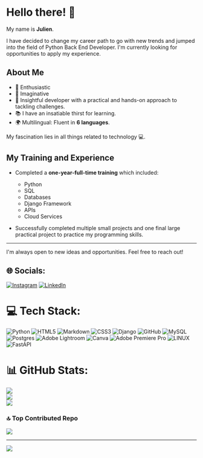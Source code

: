 # Hello there! 👋

My name is **Julien**.

I have decided to change my career path to go with new trends and jumped into the field of Python Back End Developer. I'm currently looking for opportunities to apply my experience.

## About Me

- 🥇 Enthusiastic
- 🎨 Imaginative
- 🔭 Insightful developer with a practical and hands-on approach to tackling challenges.
- 📚 I have an insatiable thirst for learning.
- 🌍 Multilingual: Fluent in **6 languages**.

My fascination lies in all things related to technology 💻.

## My Training and Experience

- Completed a **one-year-full-time training** which included:
  - Python
  - SQL
  - Databases
  - Django Framework
  - APIs
  - Cloud Services

- Successfully completed multiple small projects and one final large practical project to practice my programming skills.

---

I'm always open to new ideas and opportunities. Feel free to reach out!


## 🌐 Socials:
[![Instagram](https://img.shields.io/badge/Instagram-%23E4405F.svg?logo=Instagram&logoColor=white)](https://instagram.com/julien_plus) [![LinkedIn](https://img.shields.io/badge/LinkedIn-%230077B5.svg?logo=linkedin&logoColor=white)](https://linkedin.com/in/julienschoener) 

# 💻 Tech Stack:
![Python](https://img.shields.io/badge/python-3670A0?style=for-the-badge&logo=python&logoColor=ffdd54) ![HTML5](https://img.shields.io/badge/html5-%23E34F26.svg?style=for-the-badge&logo=html5&logoColor=white) ![Markdown](https://img.shields.io/badge/markdown-%23000000.svg?style=for-the-badge&logo=markdown&logoColor=white) ![CSS3](https://img.shields.io/badge/css3-%231572B6.svg?style=for-the-badge&logo=css3&logoColor=white) ![Django](https://img.shields.io/badge/django-%23092E20.svg?style=for-the-badge&logo=django&logoColor=white) ![GitHub](https://img.shields.io/badge/GitHub-%23121011.svg?style=for-the-badge&logo=github&logoColor=white) ![MySQL](https://img.shields.io/badge/mysql-%2300f.svg?style=for-the-badge&logo=mysql&logoColor=white) ![Postgres](https://img.shields.io/badge/postgres-%23316192.svg?style=for-the-badge&logo=postgresql&logoColor=white) ![Adobe Lightroom](https://img.shields.io/badge/Adobe%20Lightroom-31A8FF.svg?style=for-the-badge&logo=Adobe%20Lightroom&logoColor=white) ![Canva](https://img.shields.io/badge/Canva-%2300C4CC.svg?style=for-the-badge&logo=Canva&logoColor=white) ![Adobe Premiere Pro](https://img.shields.io/badge/Adobe%20Premiere%20Pro-9999FF.svg?style=for-the-badge&logo=Adobe%20Premiere%20Pro&logoColor=white) ![LINUX](https://img.shields.io/badge/Linux-FCC624?style=for-the-badge&logo=linux&logoColor=black) ![FastAPI](https://img.shields.io/badge/FastAPI-005571?style=for-the-badge&logo=fastapi)
# 📊 GitHub Stats:
![](https://github-readme-stats.vercel.app/api?username=JulienSchoener&theme=dark&hide_border=false&include_all_commits=false&count_private=false)<br/>
![](https://github-readme-streak-stats.herokuapp.com/?user=JulienSchoener&theme=dark&hide_border=false)<br/>
![](https://github-readme-stats.vercel.app/api/top-langs/?username=JulienSchoener&theme=dark&hide_border=false&include_all_commits=false&count_private=false&layout=compact)


### 🔝 Top Contributed Repo
![](https://github-contributor-stats.vercel.app/api?username=JulienSchoener&limit=5&theme=dark&combine_all_yearly_contributions=true)

---
[![](https://visitcount.itsvg.in/api?id=JulienSchoener&icon=0&color=0)](https://visitcount.itsvg.in)

  
<!-- Proudly created with GPRM ( https://gprm.itsvg.in ) -->
